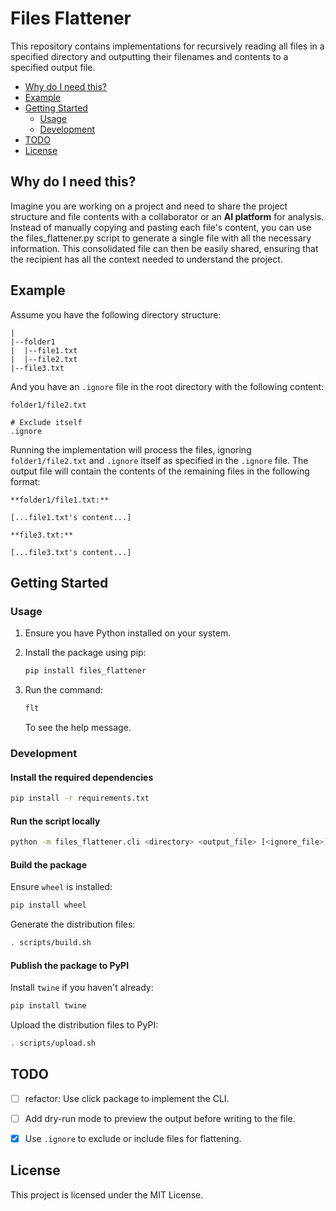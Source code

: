 # Files Flattener

This repository contains implementations for recursively reading all files in a specified directory and outputting their filenames and contents to a specified output file.

- [Why do I need this?](#why-do-i-need-this)
- [Example](#example)
- [Getting Started](#getting-started)
  - [Usage](#usage)
  - [Development](#development)
- [TODO](#todo)
- [License](#license)

## Why do I need this?

Imagine you are working on a project and need to share the project structure and file contents with a collaborator or an **AI platform** for analysis. Instead of manually copying and pasting each file's content, you can use the files_flattener.py script to generate a single file with all the necessary information. This consolidated file can then be easily shared, ensuring that the recipient has all the context needed to understand the project.

## Example

Assume you have the following directory structure:

```
|
|--folder1
|  |--file1.txt
|  |--file2.txt
|--file3.txt
```

And you have an `.ignore` file in the root directory with the following content:

```
folder1/file2.txt

# Exclude itself
.ignore
```

Running the implementation will process the files, ignoring `folder1/file2.txt` and `.ignore` itself as specified in the `.ignore` file. The output file will contain the contents of the remaining files in the following format:

```
**folder1/file1.txt:**

[...file1.txt's content...]

**file3.txt:**

[...file3.txt's content...]
```

## Getting Started

### Usage

1. Ensure you have Python installed on your system.
2. Install the package using pip:
   ```sh
   pip install files_flattener
   ```
3. Run the command:

   ```sh
   flt
   ```

   To see the help message.

### Development

#### Install the required dependencies

```sh
pip install -r requirements.txt
```

#### Run the script locally

```sh
python -m files_flattener.cli <directory> <output_file> [<ignore_file>]
```

#### Build the package

Ensure `wheel` is installed:

```sh
pip install wheel
```

Generate the distribution files:

```sh
. scripts/build.sh
```

#### Publish the package to PyPI

Install `twine` if you haven't already:

```sh
pip install twine
```

Upload the distribution files to PyPI:

```sh
. scripts/upload.sh
```

## TODO

- [ ] refactor: Use click package to implement the CLI.
- [ ] Add dry-run mode to preview the output before writing to the file.

- [x] Use `.ignore` to exclude or include files for flattening.

## License

This project is licensed under the MIT License.

